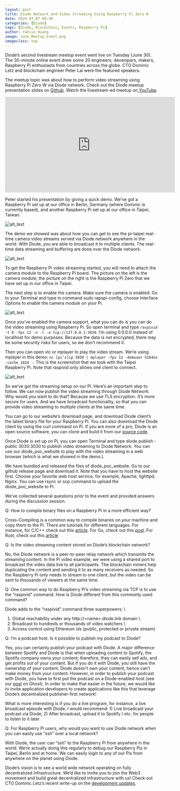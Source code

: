 ```yaml
---
layout: post
title: Diode Network and Video Streaming Using Raspberry Pi Zero W
date: 2020-07-07 00:30
categories: [Diode]
tags: [Diode, Blockchain, Events, Raspberry Pi]
author: Yahsin Huang
image: June_Meetup_Event.png
imageclass: top
---
```


Diode’s second livestream meetup event went live on Tuesday (June 30). The 30-minute online event drew some 20 engineers, developers, makers, Raspberry Pi enthusiasts from countries across the globe. CTO Dominic Letz and blockchain engineer Peter Lai were the featured speakers. 

The meetup topic was about how to perform video streaming using Raspberry Pi Zero W via Diode network. Check out the Diode meetup presentation slides on [Github](https://github.com/diodechain/presentations/blob/master/Diode_Online_Event_June_2020/Diode%20Tuesday%20online%20event%20%232_%20Diode%20Network%20and%20Video%20Streaming%20Using%20Raspberry%20Pi%20Zero%20W.pdf). Watch the livestream-ed meetup on[ YouTube](https://youtu.be/4VnDFfqQl3w).

<center><iframe width="560" height="315" src="https://www.youtube.com/embed/4VnDFfqQl3w" frameborder="0" allow="accelerometer; autoplay; encrypted-media; gyroscope; picture-in-picture" allowfullscreen></iframe></center>

Peter started his presentation by giving a quick demo. We’ve got a Raspberry Pi set up at our office in Berlin, Germany (where Dominic is currently based), and another Raspberry Pi set up at our office in Taipei, Taiwan. 

![alt_text](images/blog/June_Meetup_demo.png "image_tooltip")

The demo we showed was about how you can get to see the pi-taipei real-time camera video streams served via Diode network anywhere in the world. With Diode, you are able to broadcast it to multiple clients. The real-time data streaming and buffering are done over the Diode network.


![alt_text](images/blog/June_Meetup_Howtostream.png "image_tooltip")

To get the Raspberry Pi video streaming started, you will need to attach the camera module to the Raspberry Pi board. The picture on the left is the camera module; the picture on the right is the Raspberry Pi Zero that we have set up in our office in Taipei.

The next step is to enable the camera. Make sure the camera is enabled. Go to your Terminal and type in command sudo rapspi-config, choose Interface Options to enable the camera module on your Pi.


![alt_text](images/blog/June_Meetup_baseline.png "image_tooltip")

Once you’ve enabled the camera support, what you can do is you can do the video streaming using Raspberry Pi. So open terminal and type `raspivid -t 0 -fps 12 -n -l -o tcp://127.0.0.1:3030`. I’m using 0.0.0.0 instead of localhost for demo purposes. Because the data is not encrypted, there may be some security risks for users, so we don’t recommend it.

Then you can open vlc or mplayer to play the video stream. We’re using mplayer in this demo: `nc [pi’s]ip 3030 | mplayer -fps 12 -demuxer h264es -cache 1024 -`. This is the screenshot that we took with the Taipei Raspberry Pi. Note that raspivid only allows one client to connect.

![alt_text](images/blog/June_Meetup_Pi.jpg "image_tooltip")

So we’ve got the streaming setup on our Pi. Here’s an important step to follow. We can now publish the video streaming through Diode Network. Why would you want to do that? Because we use TLS encryption. It’s more secure for users. And we have broadcast functionality, so that you can provide video streaming to multiple clients at the same time.

You can go to our website’s download page, and download Diode client’s the latest binary file for your Raspberry Pi. You can also download the Diode client by using the curl command on Pi. If you are more of a pro, Diode is an open source software, you can clone and build it from our [source code](https://github.com/diodechain/diode_go_client).

Once Diode is set up on Pi, you can open Terminal and type diode publish -public 3030:3030 to publish video streaming to Diode Network. You can use our diode_poc_website to play with the video streaming in a web browser (which is what we showed in the demo.). 

We have bundled and released the files of diode_poc_website. Go to our github release page and download it. Note that you have to host the website first. Choose your favorite web host service, for example, Apache, lighttpd, Nginx. You can use rsync or scp command to upload the diode_poc_website to Pi.

We’ve collected several questions prior to the event and provided answers during the discussion session.

Q: How to compile binary files on a Raspberry Pi in a more efficient way?

Cross-Compiling is a common way to compile binaries on your machine and copy them to the Pi. There are tutorials for different languages. For instance, for C/C++ check out this [article](https://blog.kitware.com/cross-compiling-for-raspberry-pi/). For Go, check out this [post](https://www.thepolyglotdeveloper.com/2017/04/cross-compiling-golang-applications-raspberry-pi/). For Rust, check out this [article](https://dev.to/h_ajsf/cross-compiling-rust-for-raspberry-pi-4iai)

Q: Is the video streaming content stored on Diode’s blockchain network?

No, the Diode network is a peer-to-peer relay network which transmits the streaming content. In the Pi video example, we were using a shared port to broadcast the video data live to all participants. The blockchain miners help duplicating the content and sending it to as many receivers as needed. So the Raspberry Pi only needs to stream to one client, but the video can be sent to thousands of viewers at the same time.

Q: One common way to do Raspberry Pi’s video streaming via TCP is to use the “raspivid” command. How is Diode different from this commonly used command? 

Diode adds to the “raspivid” command three superpowers: \
1) Global reachability under any http://&lt;name>.diode.link domain  \
2) Broadcast to hundreds or thousands of video watchers \
3) Access control using Ethereum ids (public, protected or private stream)

Q: I’m a podcast host. Is it possible to publish my podcast to Diode?

Yes, you can certainly publish your podcast with Diode. A major difference between Spotify and Diode is that when uploading content to Spotify, the Spotify company owns your content; therefore, they can easily sell ads, and get profits out of your content. But if you do it with Diode, you still have the ownership of your content. Diode doesn’t own your content, hence can’t make money from your content. However, in order to publish your podcast with Diode, you have to first put the podcast on a Diode-enabled host (see our [post](https://medium.com/@hansr77/publish-your-localhost-website-to-the-internet-without-centralized-tech-16ea9e15f8ba) on Ghost). In order to make that easier in the future, we would like to invite application developers to create applications like this that leverage Diode’s decentralized publisher-first network!

What is more interesting is if you do a live program, for instance, a live broadcast episode with Diode, I would recommend: 1) Live broadcast your podcast via Diode; 2) After broadcast, upload it to Spotify / etc. for people to listen to it later

Q: For Raspberry Pi users, why would you want to use Diode network when you can easily use “ssh” over a local network?

With Diode, the user can “ssh” to the Raspberry Pi from anywhere in the world. We’re actually doing this regularly to debug our Raspberry Pis in Taipei, Berlin and at home. We can easily login to any of our Pis from anywhere on the planet using Diode. 

Diode’s vision is to see a world wide network operating on fully decentralized infrastructure. We’d like to invite you to join the Web3 movement and build great decentralized infrastructure with us! Check out CTO Dominic Letz’s recent write-up on the [development updates](https://diode.io/diode/Diode-June-Update-20168/).
